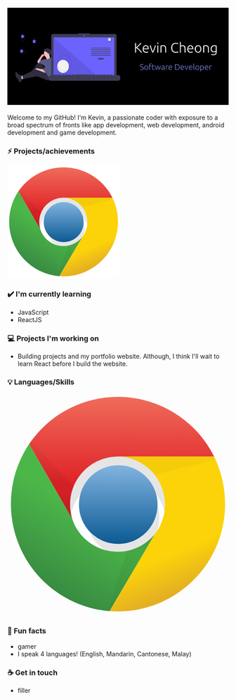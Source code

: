 <img src= "https://github.com/kevCheong/kevCheong/blob/main/Untitled%20design.png"></img>
<br>
<br>
Welcome to my GitHub! I'm Kevin, a passionate coder with exposure to a broad spectrum of fronts like app development, web development, android development and game development.

### ⚡ Projects/achievements
<img src= "https://github.com/kevCheong/kevCheong/blob/main/chrome.svg"></img>

### ✔️ I'm currently learning
- JavaScript
- ReactJS

### 💻 Projects I'm working on
- Building projects and my portfolio website. 
Although, I think I'll wait to learn React before I build the website.

### 💡 Languages/Skills
<svg viewBox="0 0 128 128">
<circle fill="#fff" cx="64.149" cy="64.236" r="60.999"></circle><path fill-opacity=".1" d="M102.966 75.327c0-21.439-17.379-38.819-38.817-38.819s-38.818 17.38-38.818 38.819h11.09c0-15.314 12.415-27.727 27.727-27.727 15.313 0 27.727 12.413 27.727 27.727"></path><circle fill-opacity=".1" cx="66.922" cy="71.999" r="21.072"></circle><linearGradient id="a" gradientUnits="userSpaceOnUse" x1="395.191" y1="484.168" x2="395.191" y2="484.723" gradientTransform="matrix(82 0 0 82 -32341.5 -39660.313)"><stop offset="0" stop-color="#81B4E0"></stop><stop offset="1" stop-color="#0C5A94"></stop></linearGradient><circle fill="url(#a)" cx="64.149" cy="64.235" r="22.736"></circle><linearGradient id="b" gradientUnits="userSpaceOnUse" x1="-608.91" y1="-597.648" x2="-608.91" y2="-547.185" gradientTransform="translate(675 599.775)"><stop offset="0" stop-color="#F06B59"></stop><stop offset="1" stop-color="#DF2227"></stop></linearGradient><path fill="url(#b)" d="M119.602 36.508c-15.266-30.716-52.542-43.24-83.259-27.974-9.578 4.761-17.764 11.913-23.765 20.766l24.955 43.253c-4.597-14.606 3.521-30.174 18.127-34.77 2.567-.808 5.243-1.238 7.935-1.274"></path><linearGradient id="c" gradientUnits="userSpaceOnUse" x1="-657.835" y1="-491.393" x2="-632.327" y2="-533.537" gradientTransform="translate(675 599.775)"><stop offset="0" stop-color="#388B41"></stop><stop offset="1" stop-color="#4CB749"></stop></linearGradient><path fill="url(#c)" d="M12.578 29.3c-19.1 28.492-11.486 67.071 17.005 86.171 8.814 5.909 18.997 9.461 29.575 10.319l26.063-44.363c-9.745 11.811-27.22 13.486-39.032 3.74-4.011-3.309-7.012-7.679-8.657-12.613"></path><linearGradient id="d" gradientUnits="userSpaceOnUse" x1="-572.385" y1="-486.91" x2="-599.557" y2="-552.345" gradientTransform="translate(675 599.775)"><stop offset="0" stop-color="#E4B022"></stop><stop offset=".3" stop-color="#FCD209"></stop></linearGradient><path fill="url(#d)" d="M59.158 125.791c34.204 2.585 64.027-23.047 66.613-57.25.834-11.037-1.295-22.093-6.17-32.031h-56.006c15.312.07 27.67 12.541 27.598 27.854-.028 6.195-2.131 12.204-5.972 17.064"></path><linearGradient id="e" gradientUnits="userSpaceOnUse" x1="-649.391" y1="-528.885" x2="-649.391" y2="-573.247" gradientTransform="translate(675 599.775)"><stop offset="0" stop-opacity=".15"></stop><stop offset=".3" stop-opacity=".06"></stop><stop offset="1" stop-opacity=".03"></stop></linearGradient><path fill="url(#e)" d="M12.578 29.3l24.955 43.253c-1.849-6.221-1.457-12.893 1.107-18.854l-24.954-26.063"></path><linearGradient id="f" gradientUnits="userSpaceOnUse" x1="-588.158" y1="-514.559" x2="-618.657" y2="-483.505" gradientTransform="translate(675 599.775)"><stop offset="0" stop-opacity=".15"></stop><stop offset=".3" stop-opacity=".06"></stop><stop offset="1" stop-opacity=".03"></stop></linearGradient><path fill="url(#f)" d="M59.158 125.791l26.063-44.363c-4.112 4.904-9.794 8.233-16.082 9.426l-11.091 34.937"></path><linearGradient id="g" gradientUnits="userSpaceOnUse" x1="-588.6" y1="-505.621" x2="-584.163" y2="-549.431" gradientTransform="translate(675 599.775)"><stop offset="0" stop-opacity=".15"></stop><stop offset=".3" stop-opacity=".06"></stop><stop offset="1" stop-opacity=".03"></stop></linearGradient><path fill="url(#g)" d="M119.602 36.508h-56.007c8.436.039 16.396 3.918 21.626 10.537l35.491-8.873"></path>
</svg>

### 🌴 Fun facts
- gamer
- I speak 4 languages! (English, Mandarin, Cantonese, Malay)

### ☕ Get in touch
- filler
<br>
<br>

